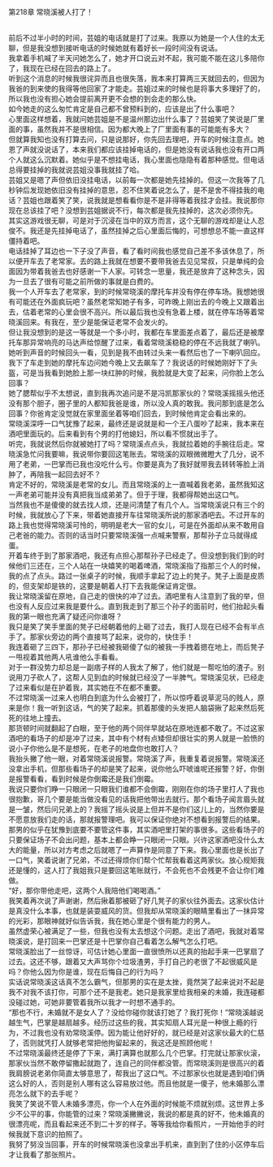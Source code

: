 第218章 常晓溪被人打了！
<br />前后不过半小时的时间，芸姐的电话就是打了过来。我原以为她是一个人住的太无聊，但是我没想到接听电话的时候她就有着好长一段时间没有说话。<br />我拿着手机喊了半天问她怎么了，她才开口说云对不起，我可能不能在这儿多陪你了，我现在已经在回去的路上了。<br />听到这个消息的时候我很诧异而且也很失落，我本来打算两三天就回去的，但因为我爸的到来使的我得等他回家了才能走。芸姐过来的时候也是将事大多理好了的，所以我也没有担心她会提前离开更不会想的到会走的那么快。<br />如今她走的这么匆忙肯定是自己都不曾预料到的，应该是出了什么事吧？<br />心里面这样想着，我就问她芸姐是不是温州那边出什么事了？芸姐笑了笑说是厂里面的事，虽然我并不是很相信。因为都大晚上了厂里面有事的可能能有多大？<br />但就算我知也没有打算去问，只是说那好，你先回去理吧，开车的时候注意点。她恩了声就没说话了，本来我们都应该挂掉电话的，但是她没有说话我也没有开口两个人就这么沉默着。她似乎是不想挂电话，我心里面也隐隐有着那种感觉。但电话总得要挂掉的我就说芸姐没事我就挂了哈。<br />芸姐又是嗯了声但依旧没挂电话，以前每一次都是她先挂掉的。但这一次我等了几秒钟后发现她依旧没有挂掉的意思，忍不住笑着说怎么了，是不是舍不得挂我的电话？芸姐也跟着笑了笑，说我就是想看看你是不是非得等着我挂才会挂。我说那你现在总该挂了吧？没想到芸姐据说不行，每次都是我先挂掉的，这次必须你先。<br />其实这游戏很无聊，可是对于沉浸在当中的双方而言，这个无聊的游戏却是让人忍俊不。我还是先挂掉电话了，虽然挂掉之后心里面后悔的，可想想总不能一直这样僵持着吧。<br />电话挂掉了耳边也一下子没了声音，看了看时间我也感觉自己差不多该休息了，所以便开车去了老常家。去的路上我就在想要不要带我爸去见见常叔，只是单纯的会面因为带着我爸去也好感谢一下人家。可转念一思量，我还是放弃了这种念头，因为一旦去了很有可能之前所做的事就是白费的。<br />我一个人开车去了老常家，到的时候常晓溪的摩托车并没有停在停车场。我想她很有可能还在外面疯玩吧？虽然老常知她子有多，可昨晚上刚出去的今晚上又跟着出去，估着老常的心里会很不高兴。所以最后我也没有急着上楼，就在停车场等着常晓溪回来。有我在，至少是能保证老常不会发火的。<br />但让我没想到的是这一等就是一个多小时，我都在车里面差点着了，最后还是被摩托车那异常响亮的马达声给惊醒了过来，看着常晓溪稳稳的停在不远我就了喇叭。她听到声音的时候回头一看，见到是我不由转过头来一看然后也了一下喇叭回应。<br />我下了车走到她的摩托车边问她今晚上又去飙车了？我说话的时候她刚好下了头盔，可是当我看到她脸上那一块红肿的时候，我脸就是大变了起来，问你脸上怎么回事？<br />她了腮帮似乎不太想说，直到我再次追问是不是冯凯那家伙的？常晓溪摇摇头他还没有那个胆子，圈子里的人都知我爸是谁，所以没人真的敢我。我问那到底是怎么回事？你爸肯定没觉就在家里面坐着等咱们回去，到时候他肯定会看出来的。<br />常晓溪深呼一口气犹豫了起来，最终还是说就是和一个王八蛋吵了起来，我本来在酒吧里面玩的。后来看到有个男的打他媳妇，所以看不惯就出手了。<br />听完，我就说然后你就被她打了吗？常晓溪点点头，我就拉着她的手腕往后走。常晓溪急忙问我要嘛，我说带你要回这笔账去。常晓溪的双眼微微瞪大了几分，说不用了老弟，一巴掌而已我也没吃什么亏。你要是真为了我好就带我去转转等脸上消肿了，再陪我一起回去好不？<br />肯定不好的，常晓溪是老常的女儿。而且常晓溪的上一直喊着我老弟，虽然我知这一声老弟可能并没有真把我当成弟弟了。但于于理，我都得帮她出这口气。<br />当然我也不是傻傻的就去找人烦，还是问清楚了有几个人。当常晓溪说只有三个的时候，我就放心了下来，带着她直接开车往常晓溪所说的那家酒吧去。不过开车的路上我也觉得常晓溪可怜的，明明是老大一官的女儿，可是在外面却从来不敢用自己老爸的能力。否则的话当时只要常晓溪强一点喊来警察，那帮孙子立马就得成蛋。<br />开着车终于到了那家酒吧，我还有点担心那帮孙子已经走了。但没想到我们到的时候他们三还在，三个人站在一块嬉笑的喝着啤酒，常晓溪指了指那三个人的时候，我的点了点头。路过一张桌子的时候，我顺手拿起了边上的凳子。凳子上面是皮质的，但支架却是铁的，这要是朝着人打下去我能保证肯定很。<br />我让常晓溪留在原地，自己走的很快的冲了过去。酒吧里有人注意到了我的举，但也没有人反应过来我是要什么。直到我走到了那三个孙子的面前时，他们抬起头看我的第一眼也充满了疑还问你谁呀？<br />我只是笑了笑手里面的凳子已经朝着他的上砸了过去，我打人现在已经不会有半点手了。那家伙旁边的两个直接骂了起来，说你的，快住手！<br />我连着砸了三四下，那孙子已经被我砸傻了似的被我一手拽着摁在地上，而后凳子一甩视着其他两人吼谁他么手看看。<br />对于一群没势力却总是一副痞子样的人我太了解了，他们就是一帮吃怕的渣子。别说用刀子砍人了，这帮人见到血的时候就已经没了一半脾气。常晓溪见状，已经走了过来看似是在护着我，其实她在不在都不重要。<br />不过常晓溪一过来人也明白到底为什么会被打了，所以惊呼着说草泥马的贱人，原来是你！我一听到这话，气的笑了起来。抓着那傻的头发把人脑袋揪了起来然后死死的往地上撞去。<br />那货顿时间就翻起了白眼，至于他的两个同伴早就站在原地连都不敢了。不过这家酒吧的看场子的却是冲了过来，其中有个材有点矮但却很壮实的男人就是一脸愤的说小子你他么是不是想死，在老子的地盘你也敢打人？<br />我抬头撇了他一眼，对着常晓溪说报警。常晓溪了声，我重复着说报警。常晓溪还没拿出手机，但那些看场子的却是笑了起来，说你他么吓唬谁呢还报警？好，你倒是报警看看，看到时候是你倒霉还是我们倒霉。<br />我说只要你们睁一只眼闭一只眼我们谁都不会倒霉，刚刚在你的场子里打人了我也很抱歉，哥几个要是能当做没看见的话我把他带出去就行。那个看场子闻言眉头就是一皱，然后问兄弟上的？我摇了摇头说是上但并不是你们这儿上的，当然你要是不愿意放我们走的话，那就报警理吧。我可以保证你绝对不想看到报警后的结果。<br />那男的似乎在犹豫到底要不要管这件事，其实酒吧里打架的事很多。这些看场子的只要保证场子不会出问题，基本上都会睁一只眼闭一只眼。兴许这家酒吧没什么太大的能量，所以对方考虑之后就嗯了一声算作是同意了下来。我心里面也是长出了一口气，笑着说谢了兄弟，不过还得烦你们帮个忙帮我看着这两家伙。放心规矩我还是懂的，这人打了我姐我只是要回这笔账就行，不会死也不会残更不会让你们难做。<br />“好，那你带他走吧，这两个人我陪他们喝喝酒。”<br />我笑着再次说了声谢谢，然后揪着那被砸了好几凳子的家伙往外面去。这家伙估计是真没什么本事，也就是装耍威风的货。但我却从常晓溪的眼睛里看出了一抹异常的光彩，那眼神就好似告诉我，我在她心里是个很有能力的男人。<br />虽然虚荣心被满足了一些，但我也没有太去想这个问题。走出了酒吧，我就对着常晓溪说，是打回来一巴掌还是十巴掌你自己看着怎么解气怎么打吧。<br />常晓溪脸出了一丝惊讶，可估计她心里面一直很愤所以还真的抬起手来一巴掌扇了过去。这还不够，跟着又大声骂你个垃圾渣男，手打自己的老很了不起很威风是吗？你他么因为你是谁，现在后悔自己的行为吗？<br />实话说常晓溪这话真不怎么霸气，但那男的实在是太挫，竟然哭了起来说对不起是我不对我不该打你，可那个还不是我老。她只是我家里给我相亲的未婚，我连碰都没碰过她，可她非要管着我所以我才一时想不通手的。<br />“那也不行，未婚就不是女人了？没给你碰你就该打她了？我打死你！”常晓溪越说越生气，巴掌是越扇越多。经历过这些的我，其实知扇人耳光是一种很上瘾的行为，不过我也没有劝常晓溪停。因为能让他好好的，就已经是对这家伙最大的仁慈了，否则就凭打人就够老常把他拘留起来的，我这还是照顾他呢！<br />不过常晓溪最终还是停了下来，满打满算也就那么几个巴掌。打完就让那家伙滚，那家伙当然不敢停留撒起就跑了，连自己的同伴都没管。而常晓溪则是很高兴的着我肩膀说老弟你简直太够意思了，帮我出了这口气。不过那家伙也就是遇到咱们俩这么好的人，否则是别人哪有这么容易放过他。而且他就是一傻子，他未婚那么漂亮怎么就下的去手呢？<br />我笑了笑说不管人未婚多漂亮，你一个人在外面的时候能不烦就别烦。这世界上多少不公平的事，你能管的过来？常晓溪撇撇说，我说的都是真的好不，他未婚真的很漂亮呢，而且看起来还不到二十岁的样子。等等我给你看照片，一开始他手的时候我就下意识的拍照了。<br />我努了努没当回事，开车的时候常晓溪也没拿出手机来，直到到了住的小区停车后才让我看了那张照片。